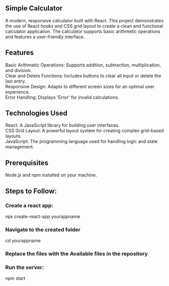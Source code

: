 ## Simple Calculator
A modern, responsive calculator built with React. This project demonstrates the use of React hooks and CSS grid layout to create a clean and functional calculator application. The calculator supports basic arithmetic operations and features a user-friendly interface.

## Features
Basic Arithmetic Operations: Supports addition, subtraction, multiplication, and division.\
Clear and Delete Functions: Includes buttons to clear all input or delete the last entry.\
Responsive Design: Adapts to different screen sizes for an optimal user experience.\
Error Handling: Displays 'Error' for invalid calculations.
## Technologies Used
React: A JavaScript library for building user interfaces.\
CSS Grid Layout: A powerful layout system for creating complex grid-based layouts.\
JavaScript: The programming language used for handling logic and state management.

## Prerequisites
Node.js and npm installed on your machine.
## Steps to Follow:
### Create a react app:
npx create-react-app yourappname
### Navigate to the created folder
cd yourappname
### Replace the files with the Available files in the repository
### Run the server:
npm start
